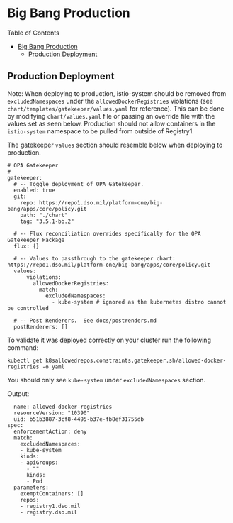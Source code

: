 # Big Bang Production

Table of Contents

- [Big Bang Production](#big-bang-production)
  - [Production Deployment](#production-deployment)

## Production Deployment

Note: When deploying to production, istio-system should be removed from `excludedNamespaces` under the `allowedDockerRegistries` violations (see `chart/templates/gatekeeper/values.yaml` for reference). This can be done by modifying `chart/values.yaml` file or passing an override file with the values set as seen below. Production should not allow containers in the `istio-system` namespace to be pulled from outside of Registry1. 

The gatekeeper `values` section should resemble below when deploying to production.
```
# OPA Gatekeeper
#
gatekeeper:
  # -- Toggle deployment of OPA Gatekeeper.
  enabled: true
  git:
    repo: https://repo1.dso.mil/platform-one/big-bang/apps/core/policy.git
    path: "./chart"
    tag: "3.5.1-bb.2"

  # -- Flux reconciliation overrides specifically for the OPA Gatekeeper Package
  flux: {}

  # -- Values to passthrough to the gatekeeper chart: https://repo1.dso.mil/platform-one/big-bang/apps/core/policy.git
  values:
      violations:
        allowedDockerRegistries:
          match:
            excludedNamespaces: 
              - kube-system # ignored as the kubernetes distro cannot be controlled

  # -- Post Renderers.  See docs/postrenders.md
  postRenderers: []
```

To validate it was deployed correctly on your cluster run the following command:

`kubectl get k8sallowedrepos.constraints.gatekeeper.sh/allowed-docker-registries -o yaml`

You should only see `kube-system` under `excludedNamespaces` section.

Output:
```
  name: allowed-docker-registries
  resourceVersion: "10390"
  uid: b51b3887-3cf8-4495-b37e-fb8ef31755db
spec:
  enforcementAction: deny
  match:
    excludedNamespaces:
    - kube-system
    kinds:
    - apiGroups:
      - ""
      kinds:
      - Pod
  parameters:
    exemptContainers: []
    repos:
    - registry1.dso.mil
    - registry.dso.mil
```



